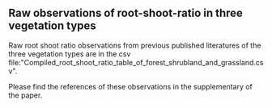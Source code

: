 ## Raw observations of root-shoot-ratio in three vegetation types

Raw root shoot ratio observations from previous published literatures of the three vegetation types are in the csv file:"Compiled_root_shoot_ratio_table_of_forest_shrubland_and_grassland.csv".

Please find the references of these observations in the supplementary of the paper.


